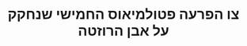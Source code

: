 ---
layout: quote
permalink: /he/
langtag: he
type: modern
script: Hebr
langName: עברית
englishLangName: Hebrew
title: צו הפרעה פטולמיאוס החמישי שנחקק על אבן הרוזטה
quote: עותקים של צו זה יחקקו בהירוגליפים, דמוטיק, ויוונית על לוחות בזלת וינחו במקדשים מהדרגה הראשונה, השנייה והשלישית לצד פסלו של פטולמיאוס, אל החיים לנצח. 
reference: הצירופים של פטולימאוס החמישי על אבן הרוזטה, 196 לפנה"ס, המוזיאון הבריטי.
imageAlt: מטבע עם פני פטולמיאוס החמישי
selectAriaLabel: בחר שפה
buttonRandom: אקראי
direction: rtl
---